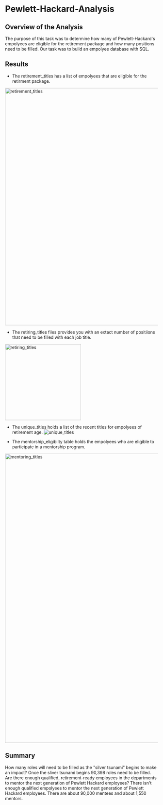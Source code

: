 # Pewlett-Hackard-Analysis

## Overview of the Analysis
The purpose of this task was to determine how many of Pewlett-Hackard's empolyees are eligible for the retirement package and how many positions need to be filled. Our task was to bulid an empolyee database with SQL.

## Results
- The retirement_titles has a list of empolyees that are eligible for the retirment package. 
<img width="780" alt="retirement_titles" src="https://user-images.githubusercontent.com/98666231/160920722-c841ee66-fb9e-45dc-8cc3-456020cc656c.png">

- The retiring_titles files provides you with an extact number of positiions that need to be filled with each job title.
<img width="250" alt="retiring_titles" src="https://user-images.githubusercontent.com/98666231/160921076-82e41621-52fd-4cb2-95ab-ba26ce162ab8.png">

- The unique_titles holds a list of the recent titles for empolyees of retirement age.
![unique_titles](https://user-images.githubusercontent.com/98666231/160922211-566c7e33-93a1-4cdc-b010-f806301912d6.png)

- The mentorship_eligibilty table holds the empolyees who are eligible to participate in a mentorship program.
<img width="951" alt="mentoring_titles" src="https://user-images.githubusercontent.com/98666231/160921958-0ff26f3c-7a50-4a4b-9aae-fbfc362a08c7.png">

## Summary
How many roles will need to be filled as the "silver tsunami" begins to make an impact?
  Once the sliver tsunami begins 90,398 roles need to be filled.
Are there enough qualified, retirement-ready employees in the departments to mentor the next generation of Pewlett Hackard employees?
  There isn't enough qualified empolyees to mentor the next generation of Pewlett Hackard employees. There are about 90,000 mentees and about 1,550 mentors.
 
